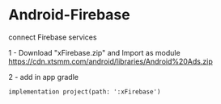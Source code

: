 # Android-Firebase
connect Firebase services

1 - Download "xFirebase.zip" and Import as module
https://cdn.xtsmm.com/android/libraries/Android%20Ads.zip

2 - add in app gradle 
```
implementation project(path: ':xFirebase')
